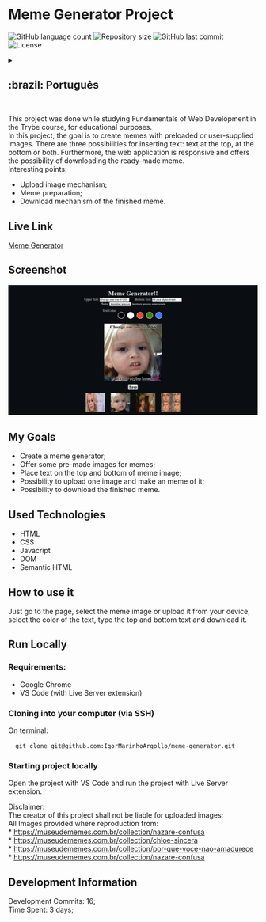 # Meme Generator Project

<p>
  <img alt="GitHub language count" src="https://img.shields.io/github/languages/count/igormarinhoargollo/meme-generator?color=%2304D361">

  <img alt="Repository size" src="https://img.shields.io/github/repo-size/igormarinhoargollo/meme-generator">
  
  <img alt="GitHub last commit" src="https://img.shields.io/github/last-commit/igormarinhoargollo/meme-generator">
    
  <img alt="License" src="https://img.shields.io/badge/license-MIT-brightgreen">
   
  
  <details>
  <summary><h2>:brazil: Português</h2></summary>
  Esse projeto foi desenvolvido enquanto estudava Fundamentos do Desenvolvimento Web no curso da Trybe para fins educacionais. 
  <br>
  Nesse projeto o objetivo é se criar memes com imagens pré carregadas ou fornecidas pelo usuário. Nele existem três possibilidades de inserção de texto: texto no topo, na base ou em ambos além disso, a aplicação web é responsiva e oferece a possibilidade de se fazer o download do meme pronto.
  
  Pontos a de Interesse:
  * Mecanismo de upload de imagem;
  * Preparação do Meme;
  * Mecanismo de download do meme pronto;
  * Aplicação responsiva.

  ## Live Link
  <a target="_blank" href="https://memefyit.netlify.app">Meme Generator</a>
  
  ## Screenshot
  ![ScreenShot](./images/screenshot.png)
  
  ## Objetivos
  * Criar um gerador de meme;
  * Oferecer a possibilidade do uso de imagens pré-carregadas para memes;
  * Oferecer a possibilidade da inserção de textos no topo e na base da imagem do meme;
  * Oferecer a possibilidade de realizar o upload de uma imagem e fazer o meme através dessa imagem;
  * Oferecer a possibilidade de realizar o download do meme após concluido.
  
  ## Tecnologias Utilizadas
  * HTML
  * CSS
  * Javacript
  * DOM
  * Semantic HTML
  
  
  ## Como usar
  Acesse a página, selecione a imagem base do meme, ou faça o upload do seu aparelho, escolha a cor do texto, preencha os textos e faça o download do seu meme pronto.<br>
    
  ## Rodar Localmente
  ### Requisitos:
   * Google Chrome
   * VS Code (com a extensão Live Server)
    
  ### Clonar no seu computador (via SSH)
  No terminal:
  
    git clone git@github.com:IgorMarinhoArgollo/meme-generator.git
  

  ### Iniciando o projeto localmente
  Abra o projeto com o VS Code e use a extensão Live Server para rodar o projeto.
   

  Disclaimer: 
  <br>
     O criador desse projeto não responsabiliza pelo uso da imagem; <br>
      Todas as imagens são reproduzidas de:<br>
        * https://museudememes.com.br/collection/nazare-confusa<br>
        * https://museudememes.com.br/collection/chloe-sincera<br>
        * https://museudememes.com.br/collection/por-que-voce-nao-amadurece<br>
        * https://museudememes.com.br/collection/nazare-confusa<br>

  ## Informações de Desenvolvimento
  Commits de Desenvolvimento: 16; <br>
  Tempo Gasto: 3 days; 

</details>

##  

This project was done while studying Fundamentals of Web Development in the Trybe course, for educational purposes.<br>
In this project, the goal is to create memes with preloaded or user-supplied images. There are three possibilities for inserting text: text at the top, at the bottom or both. Furthermore, the web application is responsive and offers the possibility of downloading the ready-made meme. 
<br>
 Interesting points:
 * Upload image mechanism;
 * Meme preparation;
 * Download mechanism of the finished meme.

## Live Link
<a target="_blank" href="https://memefyit.netlify.app">Meme Generator</a>
  
## Screenshot
![ScreenShot](./images/screenshot.png)

## My Goals
* Create a meme generator;
* Offer some pre-made images for memes;
* Place text on the top and bottom of meme image;
* Possibility to upload one image and make an meme of it;
* Possibility to download the finished meme.

## Used Technologies
  * HTML
  * CSS
  * Javacript
  * DOM
  * Semantic HTML

## How to use it
  Just go to the page, select the meme image or upload it from your device, select the color of the text, type the top and bottom text and download it.<br>
    
## Run Locally
  ### Requirements:
   * Google Chrome
   * VS Code (with Live Server extension)
    
  ### Cloning into your computer (via SSH)
  On terminal:

      git clone git@github.com:IgorMarinhoArgollo/meme-generator.git

  ### Starting project locally
  Open the project with VS Code and run the project with Live Server extension.

  Disclaimer: 
  <br>
     The creator of this project shall not be liable for uploaded images; <br>
      All Images provided where reproduction from:<br>
        * https://museudememes.com.br/collection/nazare-confusa<br>
        * https://museudememes.com.br/collection/chloe-sincera<br>
        * https://museudememes.com.br/collection/por-que-voce-nao-amadurece<br>
        * https://museudememes.com.br/collection/nazare-confusa<br>
    
    
## Development Information
  Development Commits: 16; <br>
  Time Spent: 3 days; <br> 

